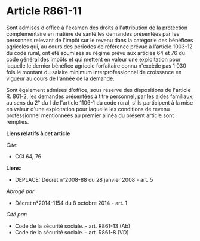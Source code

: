 # Article R861-11

Sont admises d'office à l'examen des droits à l'attribution de la protection complémentaire en matière de santé les demandes
présentées par les personnes relevant de l'impôt sur le revenu dans la catégorie des bénéfices agricoles qui, au cours des
périodes de référence prévue à l'article 1003-12 du code rural, ont été soumises au régime prévu aux articles 64 et 76 du
code général des impôts et qui mettent en valeur une exploitation pour laquelle le dernier bénéfice agricole forfaitaire
connu n'excède pas 1 030 fois le montant du salaire minimum interprofessionnel de croissance en vigueur au cours de l'année
de la demande.

Sont également admises d'office, sous réserve des dispositions de l'article R. 861-2, les demandes présentées à titre
personnel, par les aides familiaux, au sens du 2° du I de l'article 1106-1 du code rural, s'ils participent à la mise en
valeur d'une exploitation pour laquelle les conditions de revenu professionnel mentionnées au premier alinéa du présent
article sont remplies.

**Liens relatifs à cet article**

_Cite_:

  - CGI 64, 76

**Liens**:

  - DEPLACE: Décret n°2008-88 du 28 janvier 2008 - art. 5

_Abrogé par_:

  - Décret n°2014-1154 du 8 octobre 2014 - art. 1

_Cité par_:

  - Code de la sécurité sociale. - art. R861-13 (Ab)
  - Code de la sécurité sociale. - art. R861-8 (VD)
